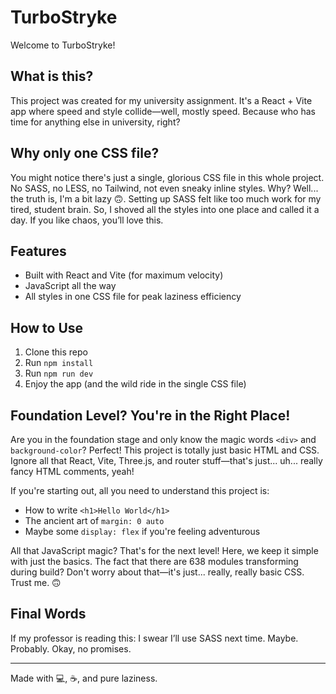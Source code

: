 # TurboStryke

Welcome to TurboStryke!

## What is this?
This project was created for my university assignment. It's a React + Vite app where speed and style collide—well, mostly speed. Because who has time for anything else in university, right?

## Why only one CSS file?
You might notice there's just a single, glorious CSS file in this whole project. No SASS, no LESS, no Tailwind, not even sneaky inline styles. Why? Well... the truth is, I'm a bit lazy 🙃. Setting up SASS felt like too much work for my tired, student brain. So, I shoved all the styles into one place and called it a day. If you like chaos, you’ll love this.

## Features
- Built with React and Vite (for maximum velocity)
- JavaScript all the way
- All styles in one CSS file for peak laziness efficiency

## How to Use
1. Clone this repo
2. Run `npm install`
3. Run `npm run dev`
4. Enjoy the app (and the wild ride in the single CSS file)

## Foundation Level? You're in the Right Place!
Are you in the foundation stage and only know the magic words `<div>` and `background-color`? Perfect! This project is totally just basic HTML and CSS. Ignore all that React, Vite, Three.js, and router stuff—that's just... uh... really fancy HTML comments, yeah! 

If you're starting out, all you need to understand this project is:
- How to write `<h1>Hello World</h1>` 
- The ancient art of `margin: 0 auto`
- Maybe some `display: flex` if you're feeling adventurous

All that JavaScript magic? That's for the next level! Here, we keep it simple with just the basics. The fact that there are 638 modules transforming during build? Don't worry about that—it's just... really, really basic CSS. Trust me. 🙃

## Final Words
If my professor is reading this: I swear I’ll use SASS next time. Maybe. Probably. Okay, no promises.

---

Made with 💻, ☕, and pure laziness.
